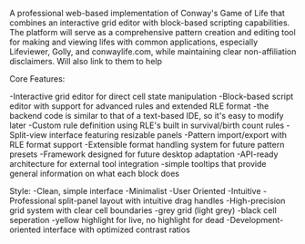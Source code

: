 A professional web-based implementation of Conway's Game of Life that combines an interactive grid editor with block-based scripting capabilities. The platform will serve as a comprehensive pattern creation and editing tool for making and viewing lifes with common applications, especially Lifeviewer, Golly, and conwaylife.com, while maintaining clear non-affiliation disclaimers. Will also link to them to help

Core Features:

-Interactive grid editor for direct cell state manipulation
-Block-based script editor with support for advanced rules and extended RLE format
-the backend code is similar to that of a text-based IDE, so it's easy to modify later
-Custom rule definition using RLE's built in survival/birth count rules
-Split-view interface featuring resizable panels
-Pattern import/export with RLE format support
-Extensible format handling system for future pattern presets
-Framework designed for future desktop adaptation
-API-ready architecture for external tool integration
-simple tooltips that provide general information on what each block does

Style:
-Clean, simple interface
-Minimalist
-User Oriented
-Intuitive
-Professional split-panel layout with intuitive drag handles
-High-precision grid system with clear cell boundaries
-grey grid (light grey)
-black cell seperation
-yellow highlight for live, no highlight for dead
-Development-oriented interface with optimized contrast ratios
